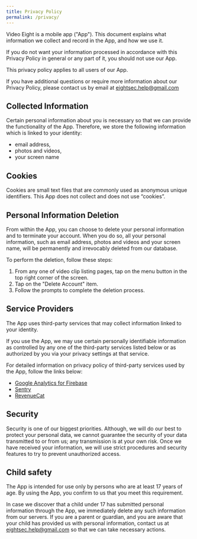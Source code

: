 ```yaml
---
title: Privacy Policy
permalink: /privacy/
---
```

<!-- https://www.markdownguide.org/basic-syntax -->

Video Eight is a mobile app ("App"). This document explains what information we collect and record in the App, and how we use it.

If you do not want your information processed in accordance with this Privacy Policy in general or any part of it, you should not use our App.

This privacy policy applies to all users of our App.

If you have additional questions or require more information about our Privacy Policy, please contact us by email at eightsec.help@gmail.com

## Collected Information
Certain personal information about you is necessary so that we can provide the functionality of the App. Therefore, we store the following information which is linked to your identity:
* email address, 
* photos and videos, 
* your screen name

## Cookies
Cookies are small text files that are commonly used as anonymous unique identifiers. This App does not collect and does not use “cookies”.

## Personal Information Deletion
From within the App, you can choose to delete your personal information and to terminate your account. When you do so, all your personal information, such as email address, photos and videos and your screen name, will be permanently and irrevocably deleted from our database.

To perform the deletion, follow these steps:
1. From any one of video clip listing pages, tap on the menu button in the top right corner of the screen.
2. Tap on the "Delete Account" item.
3. Follow the prompts to complete the deletion process.

## Service Providers
The App uses third-party services that may collect information linked to your identity. 

If you use the App, we may use certain personally identifiable information as controlled by any one of the third-party services listed below or as authorized by you via your privacy settings at that service.

For detailed information on privacy policy of third-party services used by the App, follow the links below:

* [Google Analytics for Firebase](https://firebase.google.com/policies/analytics)
* [Sentry](https://sentry.io/privacy/)
* [RevenueCat](https://www.revenuecat.com/privacy)

## Security
Security is one of our biggest priorities. Although, we will do our best to protect your personal data, we cannot guarantee the security of your data transmitted to or from us; any transmission is at your own risk. Once we have received your information, we will use strict procedures and security features to try to prevent unauthorized access.

## Child safety
The App is intended for use only by persons who are at least 17 years of age. By using the App, you confirm to us that you meet this requirement.

In case we discover that a child under 17 has submitted personal information through the App, we immediately delete any such information from our servers. If you are a parent or guardian, and you are aware that your child has provided us with personal information, contact us at eightsec.help@gmail.com so that we can take necessary actions.